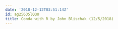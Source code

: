 ```yaml
---
date: '2018-12-12T03:51:14Z'
id: ag25635lQQU
title: Conda with R by John Blischak (12/5/2018)
---
```

